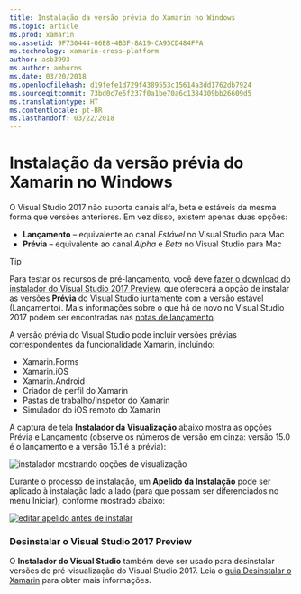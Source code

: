 ```yaml
---
title: Instalação da versão prévia do Xamarin no Windows
ms.topic: article
ms.prod: xamarin
ms.assetid: 9F730444-06E8-4B3F-8A19-CA95CD484FFA
ms.technology: xamarin-cross-platform
author: asb3993
ms.author: amburns
ms.date: 03/20/2018
ms.openlocfilehash: d19fefe1d729f4389553c15614a3dd1762db7924
ms.sourcegitcommit: 73bd0c7e5f237f0a1be70a6c1384309bb26609d5
ms.translationtype: HT
ms.contentlocale: pt-BR
ms.lasthandoff: 03/22/2018
---
```

# <a name="installing-xamarin-preview-on-windows"></a>Instalação da versão prévia do Xamarin no Windows

O Visual Studio 2017 não suporta canais alfa, beta e estáveis ​​da mesma forma que versões anteriores. Em vez disso, existem apenas duas opções:

- **Lançamento** – equivalente ao canal _Estável_ no Visual Studio para Mac
- **Prévia** – equivalente ao canal _Alpha_ e _Beta_ no Visual Studio para Mac

> [!TIP] 
> Para testar os recursos de pré-lançamento, você deve [fazer o download do instalador do Visual Studio 2017 Preview](https://www.visualstudio.com/vs/preview/), que oferecerá a opção de instalar as versões **Prévia** do Visual Studio juntamente com a versão estável (Lançamento). Mais informações sobre o que há de novo no Visual Studio 2017 podem ser encontradas nas [notas de lançamento](/visualstudio/releasenotes/vs2017-preview-relnotes).

A versão prévia do Visual Studio pode incluir versões prévias correspondentes da funcionalidade Xamarin, incluindo:

- Xamarin.Forms
- Xamarin.iOS
- Xamarin.Android
- Criador de perfil do Xamarin
- Pastas de trabalho/Inspetor do Xamarin
- Simulador do iOS remoto do Xamarin

A captura de tela **Instalador da Visualização** abaixo mostra as opções Prévia e Lançamento (observe os números de versão em cinza: versão 15.0 é o lançamento e a versão 15.1 é a prévia):

![instalador mostrando opções de visualização](windows-images/vs2017-installer.jpg)

Durante o processo de instalação, um **Apelido da Instalação** pode ser aplicado à instalação lado a lado (para que possam ser diferenciados no menu Iniciar), conforme mostrado abaixo:

[![editar apelido antes de instalar](windows-images/vs2017-nickname-sml.png "editar apelido antes de instalar")](windows-images/vs2017-nickname.png#lightbox)

### <a name="uninstalling-visual-studio-2017-preview"></a>Desinstalar o Visual Studio 2017 Preview

O **Instalador do Visual Studio** também deve ser usado para desinstalar versões de pré-visualização do Visual Studio 2017. Leia o [guia Desinstalar o Xamarin](uninstalling-xamarin.md#uninstallvs2017) para obter mais informações.
